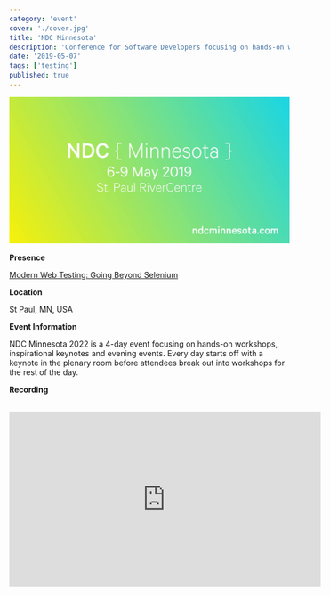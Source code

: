```yaml
---
category: 'event'
cover: './cover.jpg'
title: 'NDC Minnesota'
description: 'Conference for Software Developers focusing on hands-on workshops, inspirational keynotes and evening events.'
date: '2019-05-07'
tags: ['testing']
published: true
---
```

![cover](./cover.jpg)

**Presence**

[Modern Web Testing: Going Beyond Selenium](https://dvinnik.dev/presentations/2018/modern-web-testing_going-beyond-selenium) 

**Location**

St Paul, MN, USA

**Event Information**

NDC Minnesota 2022 is a 4-day event focusing on hands-on workshops, inspirational keynotes and evening events. Every day starts off with a keynote in the plenary room before attendees break out into workshops for the rest of the day.

**Recording**

<br>

<iframe width="560" height="315" src="https://www.youtube.com/embed/c0LcuPRBFvo" title="YouTube video player" frameborder="0" allow="accelerometer; autoplay; clipboard-write; encrypted-media; gyroscope; picture-in-picture" allowfullscreen></iframe>

<br>